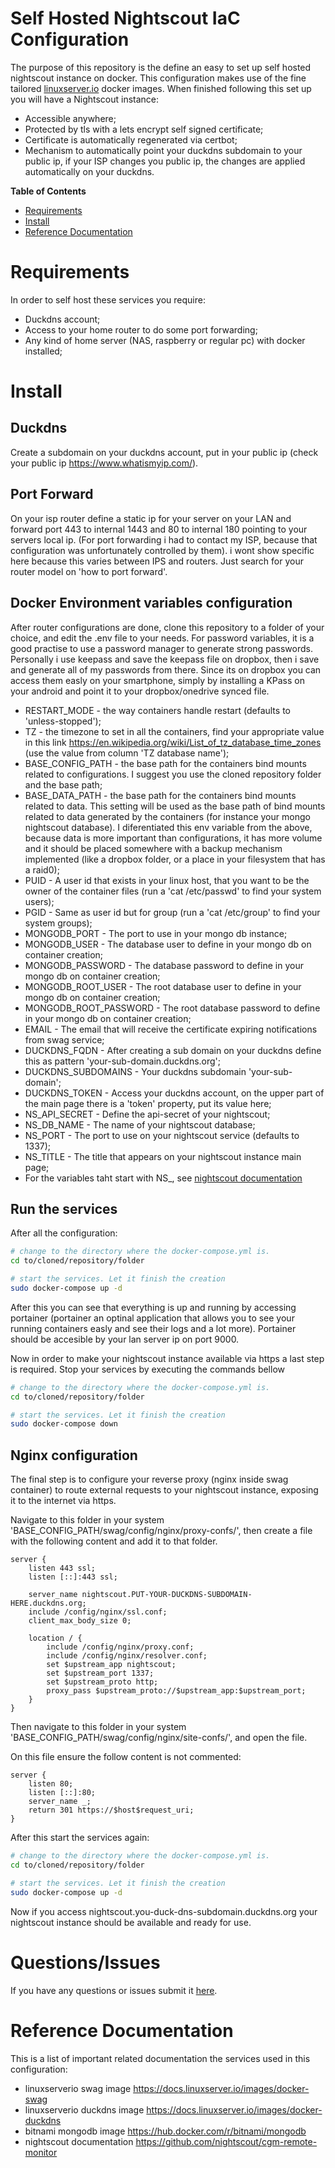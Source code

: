# Self Hosted Nightscout IaC Configuration

The purpose of this repository is the define an easy to set up self hosted nightscout instance on docker. This configuration makes use of the fine tailored [linuxserver.io](https://docs.linuxserver.io/) docker images. When finished following this set up you will have a Nightscout instance:
- Accessible anywhere;
- Protected by tls with a lets encrypt self signed certificate;
- Certificate is automatically regenerated via certbot;
- Mechanism to automatically point your duckdns subdomain to your public ip, if your ISP changes you public ip, the changes are applied automatically on your duckdns.

**Table of Contents**

- [Requirements](#reference-documentation)
- [Install](#install)
- [Reference Documentation](#reference-documentation)

# Requirements

In order to self host these services you require:

- Duckdns account;
- Access to your home router to do some port forwarding;
- Any kind of home server (NAS, raspberry or regular pc) with docker installed;

# Install

## Duckdns

Create a subdomain on your duckdns account, put in your public ip (check your public ip https://www.whatismyip.com/).

## Port Forward

On your isp router define a static ip for your server on your LAN and forward port 443 to internal 1443 and 80 to internal 180 pointing to your servers local ip. (For port forwarding i had to contact my ISP, because that configuration was unfortunately controlled by them). i wont show specific here because this varies between IPS and routers. Just search for your router model on 'how to port forward'.

## Docker Environment variables configuration

After router configurations are done, clone this repository to a folder of your choice, and edit the .env file to your needs. 
For password variables, it is a good practise to use a password manager to generate strong passwords. Personally i use keepass and save the keepass file on dropbox, then i save and generate all of my passwords from there. Since its on dropbox you can access them easly on your smartphone, simply by installing a KPass on your android and point it to your dropbox/onedrive synced file.

- RESTART_MODE - the way containers handle restart (defaults to 'unless-stopped');
- TZ - the timezone to set in all the containers, find your appropriate value in this link https://en.wikipedia.org/wiki/List_of_tz_database_time_zones (use the value from column 'TZ database name');
- BASE_CONFIG_PATH - the base path for the containers bind mounts related to configurations. I suggest you use the cloned repository folder and the base path;
- BASE_DATA_PATH - the base path for the containers bind mounts related to data. This setting will be used as the base path of bind mounts related to data generated by the containers (for instance your mongo nightscout database). I diferentiated this env variable from the above, because data is more important than configurations, it has more volume and it should be placed somewhere with a backup mechanism implemented (like a dropbox folder, or a place in your filesystem that has a raid0);
- PUID - A user id that exists in your linux host, that you want to be the owner of the container files (run a 'cat /etc/passwd' to find your system users);
- PGID - Same as user id but for group (run a 'cat /etc/group' to find your system groups);
- MONGODB_PORT - The port to use in your mongo db instance;
- MONGODB_USER - The database user to define in your mongo db on container creation;
- MONGODB_PASSWORD - The database password to define in your mongo db on container creation;
- MONGODB_ROOT_USER - The root database user to define in your mongo db on container creation;
- MONGODB_ROOT_PASSWORD - The root database password to define in your mongo db on container creation;
- EMAIL - The email that will receive the certificate expiring notifications from swag service;
- DUCKDNS_FQDN - After creating a sub domain on your duckdns define this as pattern 'your-sub-domain.duckdns.org';
- DUCKDNS_SUBDOMAINS - Your duckdns subdomain 'your-sub-domain';
- DUCKDNS_TOKEN - Access your duckdns account, on the upper part of the main page there is a 'token' property, put its value here;
- NS_API_SECRET - Define the api-secret of your nightscout;
- NS_DB_NAME - The name of your nightscout database;
- NS_PORT - The port to use on your nightscout service (defaults to 1337);
- NS_TITLE - The title that appears on your nightscout instance main page;
- For the variables taht start with NS_, see [nightscout documentation](https://github.com/nightscout/cgm-remote-monitor#environment)

## Run the services

After all the configuration:

```bash
# change to the directory where the docker-compose.yml is.
cd to/cloned/repository/folder

# start the services. Let it finish the creation
sudo docker-compose up -d
```

After this you can see that everything is up and running by accessing portainer (portainer an optinal application that allows you to see your running containers easly and see their logs and a lot more). Portainer should be accesible by your lan server ip on port 9000.


Now in order to make your nightscout instance available via https a last step is required. Stop your services by executing the commands bellow

```bash
# change to the directory where the docker-compose.yml is.
cd to/cloned/repository/folder

# start the services. Let it finish the creation
sudo docker-compose down
```

## Nginx configuration

The final step is to configure your reverse proxy (nginx inside swag container) to route external requests to your nightscout instance, exposing it to the internet via https.

Navigate to this folder in your system 'BASE_CONFIG_PATH/swag/config/nginx/proxy-confs/', then create a file with the following content and add it to that folder.

```nginx
server {
    listen 443 ssl;
    listen [::]:443 ssl;

    server_name nightscout.PUT-YOUR-DUCKDNS-SUBDOMAIN-HERE.duckdns.org;
    include /config/nginx/ssl.conf;
    client_max_body_size 0;

    location / {
        include /config/nginx/proxy.conf;
        include /config/nginx/resolver.conf;
        set $upstream_app nightscout;
        set $upstream_port 1337;
        set $upstream_proto http;
        proxy_pass $upstream_proto://$upstream_app:$upstream_port;
    }
}
```

Then navigate to this folder in your system 'BASE_CONFIG_PATH/swag/config/nginx/site-confs/', and open the file.

On this file ensure the follow content is not commented:

```nginx
server {
    listen 80;
    listen [::]:80;
    server_name _;
    return 301 https://$host$request_uri;
}
```

After this start the services again:

```bash
# change to the directory where the docker-compose.yml is.
cd to/cloned/repository/folder

# start the services. Let it finish the creation
sudo docker-compose up -d
```

Now if you access nightscout.you-duck-dns-subdomain.duckdns.org your nightscout instance should be available and ready for use.

# Questions/Issues

If you have any questions or issues submit it [here].

[here]: https://github.com/TiagoPRSilva/nightscout-selfhosted-iac/issues

# Reference Documentation

This is a list of important related documentation the services used in this configuration:

- linuxserverio swag image https://docs.linuxserver.io/images/docker-swag
- linuxserverio duckdns image https://docs.linuxserver.io/images/docker-duckdns
- bitnami mongodb image https://hub.docker.com/r/bitnami/mongodb
- nightscout documentation https://github.com/nightscout/cgm-remote-monitor




